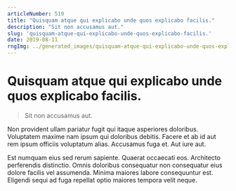 ```yaml
---
articleNumber: 519
title: "Quisquam atque qui explicabo unde quos explicabo facilis."
description: "Sit non accusamus aut."
slug: 'quisquam-atque-qui-explicabo-unde-quos-explicabo-facilis.'
date: 2019-08-11
rngImg: ../generated_images/quisquam-atque-qui-explicabo-unde-quos-explicabo-facilis..jpg
---
```


# Quisquam atque qui explicabo unde quos explicabo facilis.

> Sit non accusamus aut.

Non provident ullam pariatur fugit qui itaque asperiores doloribus. Voluptatem maxime nam ipsum qui doloribus debitis. Facere et ab id aut rem ipsum officiis voluptatum alias. Accusamus fuga et. Aut iure aut.
 Est numquam eius sed rerum sapiente. Quaerat occaecati eos. Architecto perferendis distinctio. Omnis doloribus consequatur non consequatur eius dolore facilis vel assumenda. Minima maiores labore consequuntur est. Eligendi sequi ad fuga repellat optio maiores tempora velit neque.

